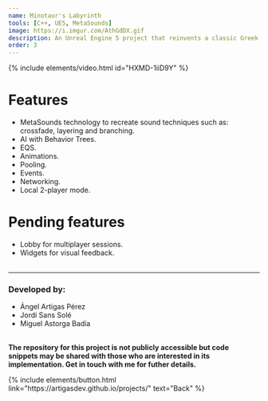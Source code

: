 ```yaml
---
name: Minotaur's Labyrinth
tools: [C++, UE5, MetaSounds]
image: https://i.imgur.com/AthGdDX.gif
description: An Unreal Engine 5 project that reinvents a classic Greek myth.
order: 3
---
```


{% include elements/video.html id="HXMD-1iiD9Y" %}


# Features
- MetaSounds technology to recreate sound techniques such as: crossfade, layering and branching.
- AI with Behavior Trees.
- EQS.
- Animations.
- Pooling.
- Events.
- Networking.
- Local 2-player mode.

# Pending features
- Lobby for multiplayer sessions.
- Widgets for visual feedback.<br><br>

---

### Developed by:
- Ángel Artigas Pérez
- Jordi Sans Solé
- Miguel Astorga Badía

**<br>The repository for this project is not publicly accessible but code snippets may be shared with those who are interested in its implementation. Get in touch with me for futher details.**

<p class="text-center">
{% include elements/button.html link="https://artigasdev.github.io/projects/" text="Back" %}
</p>